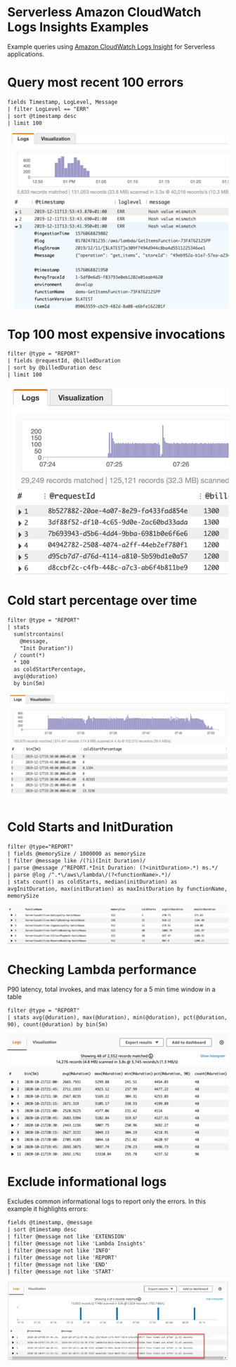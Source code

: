 # Serverless Amazon CloudWatch Logs Insights Examples
Example queries using [Amazon CloudWatch Logs Insight](https://docs.aws.amazon.com/AmazonCloudWatch/latest/logs/AnalyzingLogData.html) for Serverless applications.

# Query most recent 100 errors

````
fields Timestamp, LogLevel, Message
| filter LogLevel == "ERR"
| sort @timestamp desc
| limit 100
````
![recent100errors](./images/recent100errors.png)
# Top 100 most expensive invocations

````
filter @type = "REPORT"
| fields @requestId, @billedDuration
| sort by @billedDuration desc
| limit 100
````
![100mostexpensiveinvocations](./images/100mostexpensiveinvocations.png)

# Cold start percentage over time
````
filter @type = "REPORT"
| stats
  sum(strcontains(
    @message,
    "Init Duration"))
  / count(*)
  * 100
  as coldStartPercentage,
  avg(@duration)
  by bin(5m)
````
![coldstartpercentageovertime](./images/coldstartpercentageovertime.png)

# Cold Starts and InitDuration

````
filter @type="REPORT" 
| fields @memorySize / 1000000 as memorySize
| filter @message like /(?i)(Init Duration)/
| parse @message /^REPORT.*Init Duration: (?<initDuration>.*) ms.*/
| parse @log /^.*\/aws\/lambda\/(?<functionName>.*)/
| stats count() as coldStarts, median(initDuration) as avgInitDuration, max(initDuration) as maxInitDuration by functionName, memorySize
````
![coldstartsandinitduration](./images/coldstartsandinitduration.png)
# Checking Lambda performance

P90 latency, total invokes, and max latency for a 5 min time window in a table

````
filter @type = "REPORT"
| stats avg(@duration), max(@duration), min(@duration), pct(@duration, 90), count(@duration) by bin(5m)
````
![lambdaperformance](./images/lambdaperformance.png)

# Exclude informational logs

Excludes common informational logs to report only the errors. In this example it highlights errors:
````
fields @timestamp, @message
| sort @timestamp desc
| filter @message not like 'EXTENSION'
| filter @message not like 'Lambda Insights'
| filter @message not like 'INFO'
| filter @message not like 'REPORT'
| filter @message not like 'END'
| filter @message not like 'START'
````
![excludeinformational](./images/excludeinformational.png)